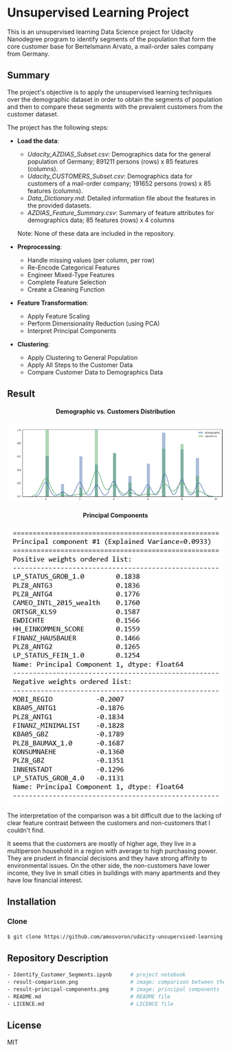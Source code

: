 # Unsupervised Learning Project
This is an unsupervised learning Data Science project for Udacity Nanodegree program to identify segments of the population that form the core customer base for Bertelsmann Arvato, a mail-order sales company from Germany. 

## Summary
The project's objective is to apply the unsupervised learning techniques over the demographic dataset in order to obtain the segments of population and then to compare these segments with the prevalent customers from the customer dataset.   

The project has the following steps:

 - **Load the data**:
    - *Udacity_AZDIAS_Subset.csv*: Demographics data for the general population of Germany; 891211 persons (rows) x 85 features (columns).
    - *Udacity_CUSTOMERS_Subset.csv*: Demographics data for customers of a mail-order company; 191652 persons (rows) x 85 features (columns).
    - *Data_Dictionary.md*: Detailed information file about the features in the provided datasets.
    - *AZDIAS_Feature_Summary.csv*: Summary of feature attributes for demographics data; 85 features (rows) x 4 columns 
    
    Note: None of these data are included in the repository.

 - **Preprocessing**:
     + Handle missing values (per column, per row)
     + Re-Encode Categorical Features
     + Engineer Mixed-Type Features
     + Complete Feature Selection
     + Create a Cleaning Function

 -  **Feature Transformation**:
     +  Apply Feature Scaling
     +  Perform Dimensionality Reduction (using PCA)
     +  Interpret Principal Components

 - **Clustering**:
     + Apply Clustering to General Population
     + Apply All Steps to the Customer Data
     + Compare Customer Data to Demographics Data

## Result

<div align="center">
  <h4>Demographic vs. Customers Distribution</h4>
  <img src="result-comparison.png">
</div>

<div align="center">
  <h4>Principal Components</h4>
  <img src="result-principal-components.png">
</div>

The interpretation of the comparison was a bit difficult due to the lacking of clear feature contrast between the customers and non-customers that I couldn't find.

It seems that the customers are mostly of higher age, they live in a multiperson household in a region with average to high purchasing power. They are prudent in financial decisions and they have strong affinity to environmental issues. On the other side, the non-customers have lower income, they live in small cities in buildings with many apartments and they have low financial interest. 

## Installation
### Clone
```sh
$ git clone https://github.com/amosvoron/udacity-unsupervised-learning.git
```

## Repository Description

```sh
- Identify_Customer_Segments.ipynb      # project notebook
- result-comparison.png                 # image: comparison between the both datasets
- result-principal-components.png       # image: principal components
- README.md                             # README file
- LICENCE.md                            # LICENCE file
```

## License

MIT
